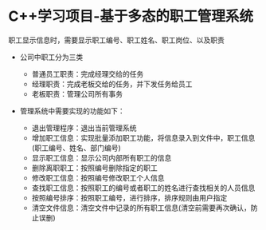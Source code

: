 # C++学习项目-基于多态的职工管理系统
职工显示信息时，需要显示职工编号、职工姓名、职工岗位、以及职责

* 公司中职工分为三类
  * 普通员工职责：完成经理交给的任务
  * 经理职责：完成老板交给的任务，并下发任务给员工
  * 老板职责：管理公司所有事务

* 管理系统中需要实现的功能如下：
  * 退出管理程序：退出当前管理系统
  * 增加职工信息：实现批量添加职工功能，将信息录入到文件中，职工信息(职工编号、姓名、部门编号)
  * 显示职工信息：显示公司内部所有职工的信息
  * 删除离职职工：按照编号删除指定的职工
  * 修改职工信息：按照编号修改职工个人信息
  * 查找职工信息：按照职工的编号或者职工的姓名进行查找相关的人员信息
  * 按照编号排序：按照职工编号，进行排序，排序规则由用户指定
  * 清空文件信息：清空文件中记录的所有职工信息(清空前需要再次确认，防止误删)